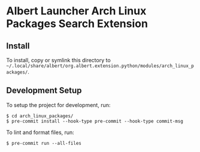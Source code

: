 # Albert Launcher Arch Linux Packages Search Extension
## Install
To install, copy or symlink this directory to `~/.local/share/albert/org.albert.extension.python/modules/arch_linux_packages/`.

## Development Setup
To setup the project for development, run:

    $ cd arch_linux_packages/
    $ pre-commit install --hook-type pre-commit --hook-type commit-msg

To lint and format files, run:

    $ pre-commit run --all-files
